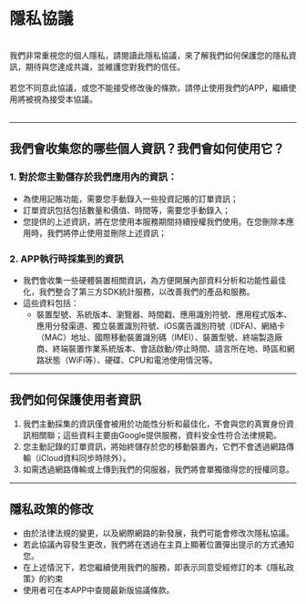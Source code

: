 # 隱私協議
<br>
我們非常重視您的個人隱私，請閱讀此隱私協議，來了解我們如何保護您的隱私資訊，期待與您達成共識，並維護您對我們的信任。
<br><br>若您不同意此協議，或您不能接受修改後的條款，請停止使用我們的APP，繼續使用將被視為接受本協議。
<br><br>

***

## 我們會收集您的哪些個人資訊？我們會如何使用它？
### 1. 對於您主動儲存於我們應用內的資訊：
  - 為使用記賬功能，需要您手動錄入一些投資記賬的訂單資訊；
  - 訂單資訊包括包括數量和價值、時間等，需要您手動錄入； 
  - 您提供的上述資訊，將在您使用本服務期間持續授權我們使用。在您刪除本應用時，我們將停止使用並刪除上述資訊；

### 2. APP執行時採集到的資訊
  - 我們會收集一些硬體裝置相關資訊，為方便開展內部資料分析和功能性最佳化，我們整合了第三方SDK統計服務，以改善我們的產品和服務。
  - 這些資料包括：
     - 裝置型號、系統版本、瀏覽器、時間戳、應用識別符號、應用程式版本、應用分發渠道、獨立裝置識別符號、iOS廣告識別符號（IDFA)、網絡卡（MAC）地址、國際移動裝置識別碼（IMEI）、裝置型號、終端製造廠商、終端裝置作業系統版本、會話啟動/停止時間、語言所在地、時區和網路狀態（WiFi等）、硬碟、CPU和電池使用情況等。

***
## 我們如何保護使用者資訊
  1. 我們主動採集的資訊僅會被用於功能性分析和最佳化，不會與您的真實身份資訊相關聯；這些資料主要由Google提供服務，資料安全性符合法律規範。
  2. 您主動記錄的訂單資訊，將始終儲存於您的移動裝置內，它們不會透過網路傳輸（iCloud資料同步時除外）。
  3. 如需透過網路傳輸或上傳到我們的伺服器，我們將會單獨徵得您的授權同意。
***
## 隱私政策的修改
  - 由於法律法規的變更，以及網際網路的新發展，我們可能會修改次隱私協議。
  - 若此協議內容發生更改，我們將在透過在主頁上顯著位置彈出提示的方式通知您。
  - 在上述情況下，若您繼續使用我們的服務，即表示同意受經修訂的本《隱私政策》的約束
  - 使用者可在本APP中查閱最新版協議條款。
